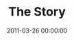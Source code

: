 ---
layout: series
series: "The Story"
permalink: "/the-story/"
title: "The Story"
date: 2011-03-26 00:00:00
endDate: 2011-05-15 00:00:00
description: "The story of God began long before us and stretches out into eternity. And it goes way beyond the printed pagethis story is alive, epic, eternaland we all play a role. Join us as we explore the larger context of God's great story and where we fit inside it."
src: "http://s3.amazonaws.com/crossroads-media/images/TheStory_90x90.jpg"
---